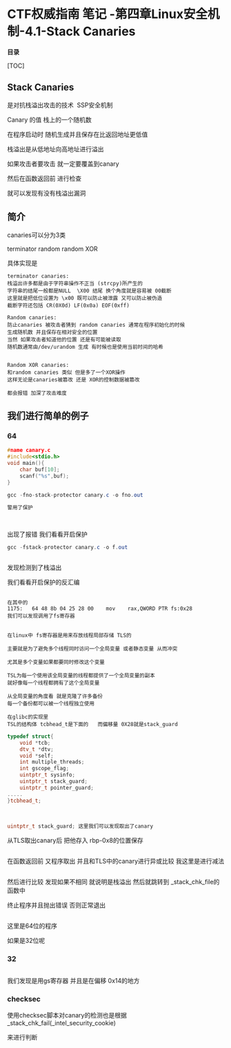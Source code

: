# CTF权威指南 笔记 -第四章Linux安全机制-4.1-Stack Canaries

**目录**

[TOC]





## Stack Canaries

是对抗栈溢出攻击的技术  SSP安全机制

Canary 的值 栈上的一个随机数

在程序启动时 随机生成并且保存在比返回地址更低值

栈溢出是从低地址向高地址进行溢出

如果攻击者要攻击 就一定要覆盖到canary

然后在函数返回前 进行检查

就可以发现有没有栈溢出漏洞

## 简介

canaries可以分为3类

terminator random random XOR

具体实现是

```cobol
terminator canaries: 
栈溢出许多都是由于字符串操作不正当 (strcpy)所产生的
字符串的结尾一般都是NULL  \X00 结尾 换个角度就是容易被 00截断
这里就是把低位设置为 \x00 既可以防止被泄露 又可以防止被伪造
截断字符还包括 CR(0X0d) LF(0x0a) EOF(0xff)
```

```cobol
Random canaries:
防止canaries 被攻击者猜到 random canaries 通常在程序初始化的时候
生成随机数 并且保存在相对安全的位置 
当然 如果攻击者知道他的位置 还是有可能被读取
随机数通常由/dev/urandom 生成 有时候也是使用当前时间的哈希
 
```

```cobol
Random XOR canaries:
和random canaries 类似 但是多了一个XOR操作
这样无论是canaries被篡改 还是 XOR的控制数据被篡改
 
都会报错 加深了攻击难度
```

## 我们进行简单的例子

### 64

```cpp
#name canary.c
#include<stdio.h>
void main(){
    char buf[10];
    scanf("%s",buf);
}
```

```csharp
gcc -fno-stack-protector canary.c -o fno.out
 
警用了保护
 
```



<img src="https://i-blog.csdnimg.cn/blog_migrate/47900d13e74771f0d4a91c9442537932.png" alt="" style="max-height:104px; box-sizing:content-box;" />


出现了报错 我们看看开启保护

```csharp
gcc -fstack-protector canary.c -o f.out
```



<img src="https://i-blog.csdnimg.cn/blog_migrate/c8fabbb2fa119ecafac1e5843c4df06f.png" alt="" style="max-height:94px; box-sizing:content-box;" />


发现检测到了栈溢出

我们看看开启保护的反汇编



<img src="https://i-blog.csdnimg.cn/blog_migrate/f0bcd80e0f390bb6261d96767c1aff9d.png" alt="" style="max-height:614px; box-sizing:content-box;" />




```cobol
在其中的
1175:	64 48 8b 04 25 28 00 	mov    rax,QWORD PTR fs:0x28
我们可以发现调用了fs寄存器
 
 
在linux中 fs寄存器是用来存放线程局部存储 TLS的
 
主要就是为了避免多个线程同时访问一个全局变量 或者静态变量 从而冲突
 
尤其是多个变量如果都要同时修改这个变量
 
TSL为每一个使用该全局变量的线程都提供了一个全局变量的副本
就好像每一个线程都拥有了这个全局变量
 
从全局变量的角度看 就是克隆了许多备份
每一个备份都可以被一个线程独立使用
 
在glibc的实现里
TSL的结构体 tcbhead_t是下面的   而偏移量 0X28就是stack_guard
```

```cpp
typedef struct{
    void *tcb;
    dtv_t *dtv;
    void *self;
    int multiple_threads;
    int gscope_flag; 
    uintptr_t sysinfo;
    uintptr_t stack_guard;
    uintptr_t pointer_guard;
.....
}tcbhead_t;
 
 
 
uintptr_t stack_guard; 这里我们可以发现取出了canary
```

从TLS取出canary后 把他存入 rbp-0x8的位置保存



<img src="https://i-blog.csdnimg.cn/blog_migrate/f4aab5d3fdd19491d01aeef0fcbe507f.png" alt="" style="max-height:92px; box-sizing:content-box;" />


在函数返回前 又程序取出 并且和TLS中的canary进行异或比较 我这里是进行减法



<img src="https://i-blog.csdnimg.cn/blog_migrate/b1ff2f3878faf42422e989e97c8503f0.png" alt="" style="max-height:139px; box-sizing:content-box;" />




然后进行比较 发现如果不相同 就说明是栈溢出 然后就跳转到 _stack_chk_file的函数中

终止程序并且抛出错误 否则正常退出



<img src="https://i-blog.csdnimg.cn/blog_migrate/d02ead468b5449caa3e4f218f7dd76b1.png" alt="" style="max-height:206px; box-sizing:content-box;" />


这里是64位的程序

如果是32位呢

### 32



<img src="https://i-blog.csdnimg.cn/blog_migrate/9451db0d5595664c08a84e8720466301.png" alt="" style="max-height:855px; box-sizing:content-box;" />


我们发现是用gs寄存器 并且是在偏移 0x14的地方

### checksec

使用checksec脚本对canary的检测也是根据 _stack_chk_fail(_intel_security_cookie)

来进行判断